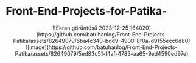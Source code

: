 # Front-End-Projects-for-Patika-

<center>![Ekran görüntüsü 2023-12-25 164020](https://github.com/batuhanlog/Front-End-Projects-Patika/assets/82649079/6ba4c340-bdd9-4900-8f0a-d9155ecc6d80)<center/>
![image](https://github.com/batuhanlog/Front-End-Projects-Patika/assets/82649079/5ed83c51-f4af-4783-aa65-9ed4590ed97e)



